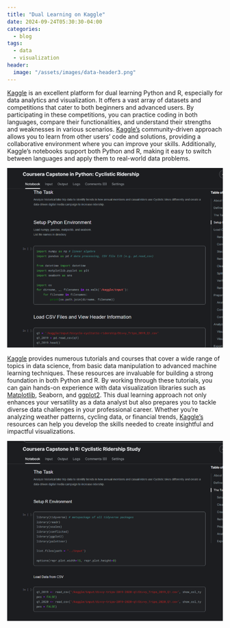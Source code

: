 ```yaml
---
title: "Dual Learning on Kaggle"
date: 2024-09-24T05:30:30-04:00
categories:
  - blog
tags:
  - data
  - visualization
header:
  image: "/assets/images/data-header3.png"
---
```

[Kaggle](https://www.kaggle.com/gregwhitmore) is an excellent platform for dual learning Python and R, especially for data analytics and visualization. It offers a vast array of datasets and competitions that cater to both beginners and advanced users. By participating in these competitions, you can practice coding in both languages, compare their functionalities, and understand their strengths and weaknesses in various scenarios. [Kaggle’s](https://www.kaggle.com/) community-driven approach allows you to learn from other users’ code and solutions, providing a collaborative environment where you can improve your skills. Additionally, Kaggle’s notebooks support both Python and R, making it easy to switch between languages and apply them to real-world data problems.

![Python](/assets/images/python-cap.png)

[Kaggle](https://www.kaggle.com/gregwhitmore) provides numerous tutorials and courses that cover a wide range of topics in data science, from basic data manipulation to advanced machine learning techniques. These resources are invaluable for building a strong foundation in both Python and R. By working through these tutorials, you can gain hands-on experience with data visualization libraries such as [Matplotlib](https://matplotlib.org/), Seaborn, and [ggplot2](https://ggplot2.tidyverse.org/). This dual learning approach not only enhances your versatility as a data analyst but also prepares you to tackle diverse data challenges in your professional career. Whether you’re analyzing weather patterns, cycling data, or financial trends, [Kaggle’s](https://www.kaggle.com/) resources can help you develop the skills needed to create insightful and impactful visualizations.

![R](/assets/images/R-cap.png)